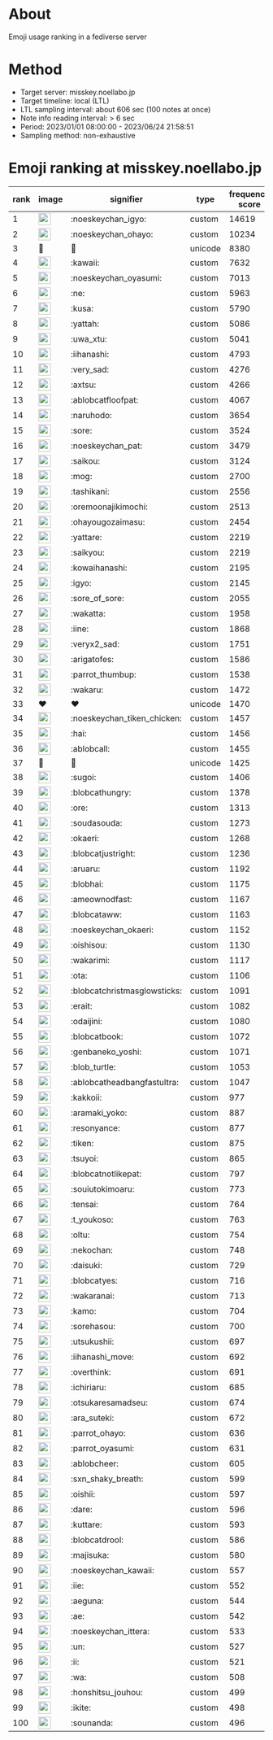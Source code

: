 # About
Emoji usage ranking in a fediverse server

# Method
- Target server: misskey.noellabo.jp
- Target timeline: local (LTL)
- LTL sampling interval: about 606 sec (100 notes at once)
- Note info reading interval: > 6 sec
- Period: 2023/01/01 08:00:00 - 2023/06/24 21:58:51 
- Sampling method: non-exhaustive

# Emoji ranking at misskey.noellabo.jp

|rank|image|signifier|type|frequency score|
|----|----|----|----|----|
|1|<img height="24" src="https://misskey.noellabo.jp/emoji/noeskeychan_igyo.webp">|:noeskeychan_igyo:|custom|14619|
|2|<img height="24" src="https://misskey.noellabo.jp/emoji/noeskeychan_ohayo.webp">|:noeskeychan_ohayo:|custom|10234|
|3|🎉|🎉|unicode|8380|
|4|<img height="24" src="https://misskey.noellabo.jp/emoji/kawaii.webp">|:kawaii:|custom|7632|
|5|<img height="24" src="https://misskey.noellabo.jp/emoji/noeskeychan_oyasumi.webp">|:noeskeychan_oyasumi:|custom|7013|
|6|<img height="24" src="https://misskey.noellabo.jp/emoji/ne.webp">|:ne:|custom|5963|
|7|<img height="24" src="https://misskey.noellabo.jp/emoji/kusa.webp">|:kusa:|custom|5790|
|8|<img height="24" src="https://misskey.noellabo.jp/emoji/yattah.webp">|:yattah:|custom|5086|
|9|<img height="24" src="https://misskey.noellabo.jp/emoji/uwa_xtu.webp">|:uwa_xtu:|custom|5041|
|10|<img height="24" src="https://misskey.noellabo.jp/emoji/iihanashi.webp">|:iihanashi:|custom|4793|
|11|<img height="24" src="https://misskey.noellabo.jp/emoji/very_sad.webp">|:very_sad:|custom|4276|
|12|<img height="24" src="https://misskey.noellabo.jp/emoji/axtsu.webp">|:axtsu:|custom|4266|
|13|<img height="24" src="https://misskey.noellabo.jp/emoji/ablobcatfloofpat.webp">|:ablobcatfloofpat:|custom|4067|
|14|<img height="24" src="https://misskey.noellabo.jp/emoji/naruhodo.webp">|:naruhodo:|custom|3654|
|15|<img height="24" src="https://misskey.noellabo.jp/emoji/sore.webp">|:sore:|custom|3524|
|16|<img height="24" src="https://misskey.noellabo.jp/emoji/noeskeychan_pat.webp">|:noeskeychan_pat:|custom|3479|
|17|<img height="24" src="https://misskey.noellabo.jp/emoji/saikou.webp">|:saikou:|custom|3124|
|18|<img height="24" src="https://misskey.noellabo.jp/emoji/mog.webp">|:mog:|custom|2700|
|19|<img height="24" src="https://misskey.noellabo.jp/emoji/tashikani.webp">|:tashikani:|custom|2556|
|20|<img height="24" src="https://misskey.noellabo.jp/emoji/oremoonajikimochi.webp">|:oremoonajikimochi:|custom|2513|
|21|<img height="24" src="https://misskey.noellabo.jp/emoji/ohayougozaimasu.webp">|:ohayougozaimasu:|custom|2454|
|22|<img height="24" src="https://misskey.noellabo.jp/emoji/yattare.webp">|:yattare:|custom|2219|
|23|<img height="24" src="https://misskey.noellabo.jp/emoji/saikyou.webp">|:saikyou:|custom|2219|
|24|<img height="24" src="https://misskey.noellabo.jp/emoji/kowaihanashi.webp">|:kowaihanashi:|custom|2195|
|25|<img height="24" src="https://misskey.noellabo.jp/emoji/igyo.webp">|:igyo:|custom|2145|
|26|<img height="24" src="https://misskey.noellabo.jp/emoji/sore_of_sore.webp">|:sore_of_sore:|custom|2055|
|27|<img height="24" src="https://misskey.noellabo.jp/emoji/wakatta.webp">|:wakatta:|custom|1958|
|28|<img height="24" src="https://misskey.noellabo.jp/emoji/iine.webp">|:iine:|custom|1868|
|29|<img height="24" src="https://misskey.noellabo.jp/emoji/veryx2_sad.webp">|:veryx2_sad:|custom|1751|
|30|<img height="24" src="https://misskey.noellabo.jp/emoji/arigatofes.webp">|:arigatofes:|custom|1586|
|31|<img height="24" src="https://misskey.noellabo.jp/emoji/parrot_thumbup.webp">|:parrot_thumbup:|custom|1538|
|32|<img height="24" src="https://misskey.noellabo.jp/emoji/wakaru.webp">|:wakaru:|custom|1472|
|33|❤|❤|unicode|1470|
|34|<img height="24" src="https://misskey.noellabo.jp/emoji/noeskeychan_tiken_chicken.webp">|:noeskeychan_tiken_chicken:|custom|1457|
|35|<img height="24" src="https://misskey.noellabo.jp/emoji/hai.webp">|:hai:|custom|1456|
|36|<img height="24" src="https://misskey.noellabo.jp/emoji/ablobcall.webp">|:ablobcall:|custom|1455|
|37|🍗|🍗|unicode|1425|
|38|<img height="24" src="https://misskey.noellabo.jp/emoji/sugoi.webp">|:sugoi:|custom|1406|
|39|<img height="24" src="https://misskey.noellabo.jp/emoji/blobcathungry.webp">|:blobcathungry:|custom|1378|
|40|<img height="24" src="https://misskey.noellabo.jp/emoji/ore.webp">|:ore:|custom|1313|
|41|<img height="24" src="https://misskey.noellabo.jp/emoji/soudasouda.webp">|:soudasouda:|custom|1273|
|42|<img height="24" src="https://misskey.noellabo.jp/emoji/okaeri.webp">|:okaeri:|custom|1268|
|43|<img height="24" src="https://misskey.noellabo.jp/emoji/blobcatjustright.webp">|:blobcatjustright:|custom|1236|
|44|<img height="24" src="https://misskey.noellabo.jp/emoji/aruaru.webp">|:aruaru:|custom|1192|
|45|<img height="24" src="https://misskey.noellabo.jp/emoji/blobhai.webp">|:blobhai:|custom|1175|
|46|<img height="24" src="https://misskey.noellabo.jp/emoji/ameownodfast.webp">|:ameownodfast:|custom|1167|
|47|<img height="24" src="https://misskey.noellabo.jp/emoji/blobcataww.webp">|:blobcataww:|custom|1163|
|48|<img height="24" src="https://misskey.noellabo.jp/emoji/noeskeychan_okaeri.webp">|:noeskeychan_okaeri:|custom|1152|
|49|<img height="24" src="https://misskey.noellabo.jp/emoji/oishisou.webp">|:oishisou:|custom|1130|
|50|<img height="24" src="https://misskey.noellabo.jp/emoji/wakarimi.webp">|:wakarimi:|custom|1117|
|51|<img height="24" src="https://misskey.noellabo.jp/emoji/ota.webp">|:ota:|custom|1106|
|52|<img height="24" src="https://misskey.noellabo.jp/emoji/blobcatchristmasglowsticks.webp">|:blobcatchristmasglowsticks:|custom|1091|
|53|<img height="24" src="https://misskey.noellabo.jp/emoji/erait.webp">|:erait:|custom|1082|
|54|<img height="24" src="https://misskey.noellabo.jp/emoji/odaijini.webp">|:odaijini:|custom|1080|
|55|<img height="24" src="https://misskey.noellabo.jp/emoji/blobcatbook.webp">|:blobcatbook:|custom|1072|
|56|<img height="24" src="https://misskey.noellabo.jp/emoji/genbaneko_yoshi.webp">|:genbaneko_yoshi:|custom|1071|
|57|<img height="24" src="https://misskey.noellabo.jp/emoji/blob_turtle.webp">|:blob_turtle:|custom|1053|
|58|<img height="24" src="https://misskey.noellabo.jp/emoji/ablobcatheadbangfastultra.webp">|:ablobcatheadbangfastultra:|custom|1047|
|59|<img height="24" src="https://misskey.noellabo.jp/emoji/kakkoii.webp">|:kakkoii:|custom|977|
|60|<img height="24" src="https://misskey.noellabo.jp/emoji/aramaki_yoko.webp">|:aramaki_yoko:|custom|887|
|61|<img height="24" src="https://misskey.noellabo.jp/emoji/resonyance.webp">|:resonyance:|custom|877|
|62|<img height="24" src="https://misskey.noellabo.jp/emoji/tiken.webp">|:tiken:|custom|875|
|63|<img height="24" src="https://misskey.noellabo.jp/emoji/tsuyoi.webp">|:tsuyoi:|custom|865|
|64|<img height="24" src="https://misskey.noellabo.jp/emoji/blobcatnotlikepat.webp">|:blobcatnotlikepat:|custom|797|
|65|<img height="24" src="https://misskey.noellabo.jp/emoji/souiutokimoaru.webp">|:souiutokimoaru:|custom|773|
|66|<img height="24" src="https://misskey.noellabo.jp/emoji/tensai.webp">|:tensai:|custom|764|
|67|<img height="24" src="https://misskey.noellabo.jp/emoji/t_youkoso.webp">|:t_youkoso:|custom|763|
|68|<img height="24" src="https://misskey.noellabo.jp/emoji/oltu.webp">|:oltu:|custom|754|
|69|<img height="24" src="https://misskey.noellabo.jp/emoji/nekochan.webp">|:nekochan:|custom|748|
|70|<img height="24" src="https://misskey.noellabo.jp/emoji/daisuki.webp">|:daisuki:|custom|729|
|71|<img height="24" src="https://misskey.noellabo.jp/emoji/blobcatyes.webp">|:blobcatyes:|custom|716|
|72|<img height="24" src="https://misskey.noellabo.jp/emoji/wakaranai.webp">|:wakaranai:|custom|713|
|73|<img height="24" src="https://misskey.noellabo.jp/emoji/kamo.webp">|:kamo:|custom|704|
|74|<img height="24" src="https://misskey.noellabo.jp/emoji/sorehasou.webp">|:sorehasou:|custom|700|
|75|<img height="24" src="https://misskey.noellabo.jp/emoji/utsukushii.webp">|:utsukushii:|custom|697|
|76|<img height="24" src="https://misskey.noellabo.jp/emoji/iihanashi_move.webp">|:iihanashi_move:|custom|692|
|77|<img height="24" src="https://misskey.noellabo.jp/emoji/overthink.webp">|:overthink:|custom|691|
|78|<img height="24" src="https://misskey.noellabo.jp/emoji/ichiriaru.webp">|:ichiriaru:|custom|685|
|79|<img height="24" src="https://misskey.noellabo.jp/emoji/otsukaresamadseu.webp">|:otsukaresamadseu:|custom|674|
|80|<img height="24" src="https://misskey.noellabo.jp/emoji/ara_suteki.webp">|:ara_suteki:|custom|672|
|81|<img height="24" src="https://misskey.noellabo.jp/emoji/parrot_ohayo.webp">|:parrot_ohayo:|custom|636|
|82|<img height="24" src="https://misskey.noellabo.jp/emoji/parrot_oyasumi.webp">|:parrot_oyasumi:|custom|631|
|83|<img height="24" src="https://misskey.noellabo.jp/emoji/ablobcheer.webp">|:ablobcheer:|custom|605|
|84|<img height="24" src="https://misskey.noellabo.jp/emoji/sxn_shaky_breath.webp">|:sxn_shaky_breath:|custom|599|
|85|<img height="24" src="https://misskey.noellabo.jp/emoji/oishii.webp">|:oishii:|custom|597|
|86|<img height="24" src="https://misskey.noellabo.jp/emoji/dare.webp">|:dare:|custom|596|
|87|<img height="24" src="https://misskey.noellabo.jp/emoji/kuttare.webp">|:kuttare:|custom|593|
|88|<img height="24" src="https://misskey.noellabo.jp/emoji/blobcatdrool.webp">|:blobcatdrool:|custom|586|
|89|<img height="24" src="https://misskey.noellabo.jp/emoji/majisuka.webp">|:majisuka:|custom|580|
|90|<img height="24" src="https://misskey.noellabo.jp/emoji/noeskeychan_kawaii.webp">|:noeskeychan_kawaii:|custom|557|
|91|<img height="24" src="https://misskey.noellabo.jp/emoji/iie.webp">|:iie:|custom|552|
|92|<img height="24" src="https://misskey.noellabo.jp/emoji/aeguna.webp">|:aeguna:|custom|544|
|93|<img height="24" src="https://misskey.noellabo.jp/emoji/ae.webp">|:ae:|custom|542|
|94|<img height="24" src="https://misskey.noellabo.jp/emoji/noeskeychan_ittera.webp">|:noeskeychan_ittera:|custom|533|
|95|<img height="24" src="https://misskey.noellabo.jp/emoji/un.webp">|:un:|custom|527|
|96|<img height="24" src="https://misskey.noellabo.jp/emoji/ii.webp">|:ii:|custom|521|
|97|<img height="24" src="https://misskey.noellabo.jp/emoji/wa.webp">|:wa:|custom|508|
|98|<img height="24" src="https://misskey.noellabo.jp/emoji/honshitsu_jouhou.webp">|:honshitsu_jouhou:|custom|499|
|99|<img height="24" src="https://misskey.noellabo.jp/emoji/ikite.webp">|:ikite:|custom|498|
|100|<img height="24" src="https://misskey.noellabo.jp/emoji/sounanda.webp">|:sounanda:|custom|496|
